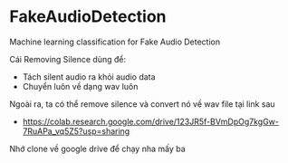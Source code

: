 # FakeAudioDetection
Machine learning classification for Fake Audio Detection


Cái Removing Silence dùng để:
-  Tách silent audio ra khỏi audio data
-  Chuyển luôn về dạng wav luôn

Ngoài ra, ta có thể remove silence và convert nó về wav file tại link sau
- https://colab.research.google.com/drive/123JR5f-BVmDpOg7kgGw-7RuAPa_vq5Z5?usp=sharing

Nhớ clone về google drive để chạy nha mấy ba
